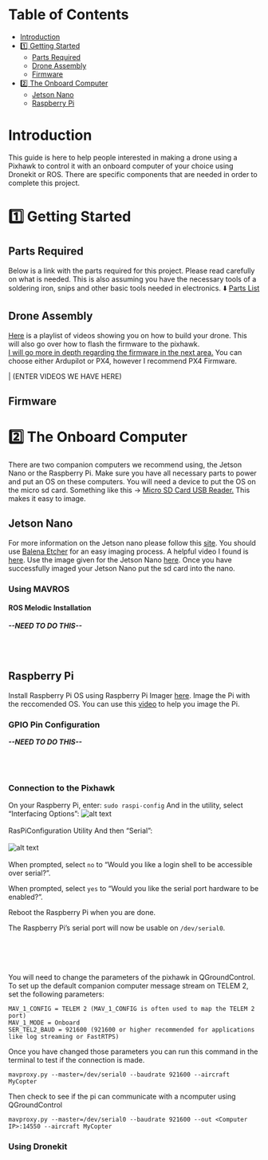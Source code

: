 # Table of Contents
- [Introduction](#introduction)
- [:one: Getting Started](#one-getting-started)
    - [Parts Required](#parts-required)
    - [Drone Assembly](#drone-assembly)
    - [Firmware](#firmware)
- [:two: The Onboard Computer](#two-the-onboard-computer)
    - [Jetson Nano](#jetson-nano)
    - [Raspberry Pi](#raspberry-pi)
    

# Introduction
This guide is here to help people interested in making a drone using a Pixhawk to control it with an onboard computer of your choice using Dronekit or ROS. There are specific components that are needed in order to complete this project.

# :one: Getting Started
## Parts Required
Below is a link with the parts required for this project. Please read carefully on what is needed. This is also assuming you have the necessary tools of a soldering iron, snips and other basic tools needed in electronics. :arrow_down:
[Parts List](https://docs.google.com/document/d/1yg1S2lEn6Pxzbmr_OziczwqIsVRe4be1YQAyOio6FKI/edit?usp=sharing)
## Drone Assembly
[Here](https://youtube.com/playlist?list=PLm_39In9-wKMa8U90cwcDMecCGuM5Sja1) is a playlist of videos showing you on how to build your drone. This will also go over how to flash the firmware to the pixhawk. <br/> <ins>I will go more in depth regarding the firmware in the next area.</ins> You can choose either Ardupilot or PX4, however I recommend PX4 Firmware.

|
(ENTER VIDEOS WE HAVE HERE)
## Firmware

# :two: The Onboard Computer
There are two companion computers we recommend using, the Jetson Nano or the Raspberry Pi. Make sure you have all necessary parts to power and put an OS on these computers. You will need a device to put the OS on the micro sd card. Something like this -> [Micro SD Card USB Reader.](https://www.amazon.com/UGREEN-Reader-Portable-Adapter-Windows/dp/B0779V61XB/ref=sr_1_7?dchild=1&keywords=micro+sd+usb&qid=1609284957&sr=8-7) This makes it easy to image. 

## Jetson Nano
For more information on the Jetson nano please follow this [site](https://developer.nvidia.com/embedded/learn/get-started-jetson-nano-devkit). You should use [Balena Etcher](https://www.balena.io/etcher/) for an easy imaging process. A helpful video I found is [here](https://www.youtube.com/watch?v=fepv1uDyiXk). Use the image given for the Jetson Nano [here](https://developer.nvidia.com/embedded/learn/get-started-jetson-nano-devkit#write). Once you have successfully imaged your Jetson Nano put the sd card into the nano.
### Using MAVROS
#### ROS Melodic Installation
***--NEED TO DO THIS--***
<br><br/>
<br><br/>


## Raspberry Pi
Install Raspberry Pi OS using Raspberry Pi Imager [here](https://www.raspberrypi.org/software/). Image the Pi with the reccomended OS. You can use this [video](https://www.youtube.com/watch?v=y45hsd2AOpw) to help you image the Pi.

### GPIO Pin Configuration
***--NEED TO DO THIS--***
<br><br/>
<br><br/>


### Connection to the Pixhawk

On your Raspberry Pi, enter:
```sudo raspi-config```
And in the utility, select “Interfacing Options”:
![alt text](https://ardupilot.org/dev/_images/RaspberryPi_Serial1.png)
<br><br/>
RasPiConfiguration Utility
And then “Serial”:
<br><br/>
![alt text](https://ardupilot.org/dev/_images/RaspberryPi_Serial2.png)
<br><br/>
When prompted, select ```no``` to “Would you like a login shell to be accessible over serial?”.

When prompted, select ```yes``` to “Would you like the serial port hardware to be enabled?”.

Reboot the Raspberry Pi when you are done.

The Raspberry Pi’s serial port will now be usable on ```/dev/serial0```.

<br><br/>
<br><br/>
You will need to change the parameters of the pixhawk in QGroundControl. To set up the default companion computer message stream on TELEM 2, set the following parameters:
```
MAV_1_CONFIG = TELEM 2 (MAV_1_CONFIG is often used to map the TELEM 2 port)
MAV_1_MODE = Onboard
SER_TEL2_BAUD = 921600 (921600 or higher recommended for applications like log streaming or FastRTPS)
```


Once you have changed those parameters you can run this command in the terminal to test if the connection is made.
```
mavproxy.py --master=/dev/serial0 --baudrate 921600 --aircraft MyCopter
``` 

Then check to see if the pi can communicate with a ncomputer using QGroundControl
```
mavproxy.py --master=/dev/serial0 --baudrate 921600 --out <Computer IP>:14550 --aircraft MyCopter 
```

### Using Dronekit




